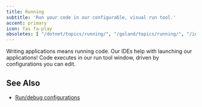 ```yaml
---
title: Running
subtitle: 'Run your code in our configurable, visual run tool.'
accent: primary
icon: fas fa-play
obsoletes: [ "/dotnet/topics/running/", "/goland/topics/running/", "/intellij/topics/running/", "/pycharm/topics/running/", "/webstorm/topics/running-debugging/" ]
---
```


Writing applications means running code. Our IDEs help with launching our applications!
Code executes in our run tool window, driven by configurations you can edit.

## See Also

- [Run/debug configurations](https://www.jetbrains.com/help/idea/run-debug-configuration.html)
